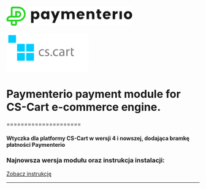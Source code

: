 \
![CS-Cart](paymenterio.png)
\
\
![CS-Cart](cscart.png)
# Paymenterio payment module for CS-Cart e-commerce engine.
=====================


#### Wtyczka dla platformy CS-Cart w wersji 4 i nowszej, dodająca bramkę płatności Paymenterio ####


### Najnowsza wersja modułu oraz instrukcja instalacji:
[Zobacz instrukcję](instrukcja.pdf)


---------------------------------------